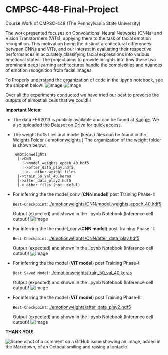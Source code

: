 # CMPSC-448-Final-Project
Course Work of CMPSC-448 (The Pennsylvania State University)

The work presented focuses on Convolutional Neural Networks (CNNs) and Vision Transformers (ViTs), applying them to the task of facial emotion recognition. This motivation being the distinct architectural differences between CNNs and ViTs, and our interest in evaluating their respective performances in accurately classifying facial expressions into various emotional states. The project aims to provide insights into how these two prominent deep learning architectures handle the complexities and nuances of emotion recognition from facial images.

To Properly understand the organization of code in the .ipynb notebook, see the snippet below! 
![image](https://github.com/sabih411/CMPSC-448-Final-Project/assets/47940851/aafee277-7b36-4ce4-8a5d-6dfbce22c2bc)
![image](https://github.com/sabih411/CMPSC-448-Final-Project/assets/47940851/2794b315-987e-4ba3-b173-190258024ccd)

Over all the experiments conducted we have tried our best to preverse the outputs of almost all cells that we could!!! 

**Important Notes:** 
* The data  FER2013 is publicly available and can be found at [Kaggle](https://www.kaggle.com/datasets/msambare/fer2013). We also uploaded the Dataset on [Drive](https://drive.google.com/drive/folders/1g8oSmjRX54X3iFKYlXEljUW9N8mDMCKM?usp=drive_link) for quick access. 
* The weight hdf5 files and model (keras) files can be found in the Weights Folder ( [emotionweights](https://drive.google.com/drive/folders/1Fok5Y0aOt1ZHwKf6mRq9m_9vxMCsV-2T?usp=sharing) ) The organization of the weight folder is shown below:
    ```
    |emotionweights
      |->CNN
        |->model_weights_epoch_40.hdf5
        |->after_data_play.hdf5
        |->...other weight files
      |->train_50_val_40.keras
      |->after_data_play2.hdf5
      |-> other files (not useful)
  ```
* For inferring the the model_conv (**CNN model**) post Training Phase-I:
  
  ```Best-Checkpoint```: [./emotionweights/CNN/model_weights_epoch_40.hdf5](https://drive.google.com/file/d/1-D4KPz3ruCIUN_GwczLRRstd7cFcnPnk/view?usp=sharing)
  
  Output (expected) and shown in the .ipynb Notebook (Inference cell output)!
  ![image](https://github.com/sabih411/CMPSC-448-Final-Project/assets/47940851/5024ea35-a592-49eb-98d5-b71c5f71279d)

  
* For inferring the the model_conv(**CNN model**) post Training Phase-II:
  
  ```Best-Checkpoint```: [./emotionweights/CNN/after_data_play.hdf5](https://drive.google.com/file/d/1wyWGc39OpnHw8ZEk9nYbguqdmjOpu6m6/view?usp=sharing)
  
  Output (expected) and shown in the .ipynb Notebook (Inference cell output)!
  ![image](https://github.com/sabih411/CMPSC-448-Final-Project/assets/47940851/ac3c8f3d-458c-4cba-b109-36c7010689ed)

  
* For inferring the the model (**ViT model**) post Training Phase-I:
  
  ```Best Saved Model```: [./emotionweights/train_50_val_40.keras](https://drive.google.com/file/d/1E9yvHvaZeHjVlNgZW4WJXgBMEZv714Ll/view?usp=sharing)
  
  Output (expected) and shown in the .ipynb Notebook (Inference cell output)!
  ![image](https://github.com/sabih411/CMPSC-448-Final-Project/assets/47940851/244f43b5-467d-4b00-9633-51fafd86543c)

  
* For inferring the the model (**ViT model**) post Training Phase-II:
  
  ```Best-Checkpoint```: [./emotionweights/after_data_play2.hdf5](https://drive.google.com/file/d/1-1kwZeJs9SSCVqn3FXrsmNvEf7yJbBy9/view?usp=sharing)
  
  Output (expected) and shown in the .ipynb Notebook (Inference cell output)!
  ![image](https://github.com/sabih411/CMPSC-448-Final-Project/assets/47940851/bdc85682-8c0d-499c-8e1e-80ce21d25f85)

  
**THANK YOU!**

![Screenshot of a comment on a GitHub issue showing an image, added in the Markdown, of an Octocat smiling and raising a tentacle.](https://myoctocat.com/assets/images/base-octocat.svg)
